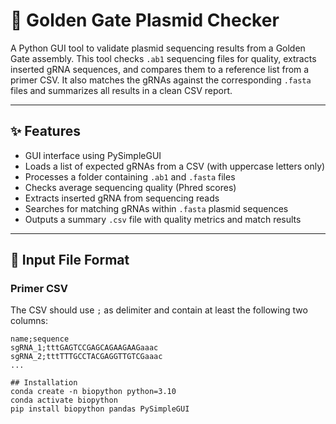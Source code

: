 # 🧬 Golden Gate Plasmid Checker

A Python GUI tool to validate plasmid sequencing results from a Golden Gate assembly. This tool checks `.ab1` sequencing files for quality, extracts inserted gRNA sequences, and compares them to a reference list from a primer CSV. It also matches the gRNAs against the corresponding `.fasta` files and summarizes all results in a clean CSV report.

---

## ✨ Features

- GUI interface using PySimpleGUI
- Loads a list of expected gRNAs from a CSV (with uppercase letters only)
- Processes a folder containing `.ab1` and `.fasta` files
- Checks average sequencing quality (Phred scores)
- Extracts inserted gRNA from sequencing reads
- Searches for matching gRNAs within `.fasta` plasmid sequences
- Outputs a summary `.csv` file with quality metrics and match results

---

## 📁 Input File Format

### Primer CSV

The CSV should use `;` as delimiter and contain at least the following two columns:

```csv
name;sequence
sgRNA_1;tttGAGTCCGAGCAGAAGAAGaaac
sgRNA_2;tttTTTGCCTACGAGGTTGTCGaaac
...

## Installation
conda create -n biopython python=3.10
conda activate biopython
pip install biopython pandas PySimpleGUI
